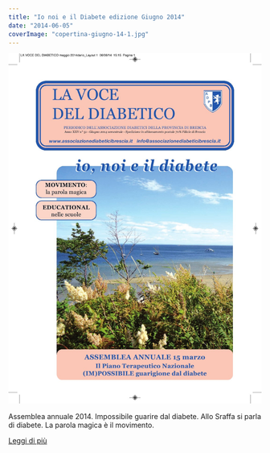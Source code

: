 ```yaml
---
title: "Io noi e il Diabete edizione Giugno 2014"
date: "2014-06-05"
coverImage: "copertina-giugno-14-1.jpg"
---
```


![](images/copertina-giugno-14-1.jpg)

Assemblea annuale 2014. Impossibile guarire dal diabete. Allo Sraffa si parla di diabete. La parola magica è il movimento.

<div class="link-box"><a href="/la-nostra-associazione/la-mission-dellassociazione" class="theme-btn btn-style-two"><span class="btn-title">Leggi di più</span></a></div>

<!-- \[vc\_row equal\_height="yes" content\_placement="middle" css=".vc\_custom\_1560783934700{margin-right: 0px !important;margin-left: 0px !important;background-color: #f4f4f4 !important;}"\]\[vc\_column width="1/2" css=".vc\_custom\_1560781514067{padding-top: 30px !important;padding-right: 30px !important;padding-bottom: 30px !important;padding-left: 30px !important;}" offset="vc\_col-lg-4 vc\_col-md-5 vc\_col-xs-12"\]\[ultimate\_heading main\_heading="Io noi e il Diabete edizione Giugno 2014" heading\_tag="h3" alignment="left" sub\_heading\_font\_size="desktop:20px;" sub\_heading\_line\_height="desktop:30px;" el\_class="accent-subtitle-color" main\_heading\_font\_size="desktop:30px;" main\_heading\_line\_height="desktop:40px;" sub\_heading\_margin="margin-bottom:20px;" main\_heading\_style="font-weight:bold;" main\_heading\_margin="margin-bottom:5px;"\]La voce del dibetico\[/ultimate\_heading\]\[vc\_column\_text css=".vc\_custom\_1572947063014{padding-bottom: 20px !important;}"\]

CARI LETTORI, La fotografia in copertina ritrae la splendida natura di Tadoussac, un piccolo villaggio sulla costa del Quebec. A Tadoussac, specie di piante e animali diverse hanno saputo adattarsi a condizioni climatiche davvero difficili, caratterizzate da inverni rigidi e forti escursioni termiche. Hanno trovato il modo per sopravvivere e per crescere rigogliose in un ambiente ostile. La natura è sempre fonte di ispirazione. Diabetici e non, dobbiamo imparare ad ascoltare le esigenze del nostro corpo, che non è fatto né per una vita sedentaria né per sforzi troppo intensi: apprendere l’arte del movimento e della sua misura è uno dei segreti per rendere il corpo resistente, anche quando le condizioni ambientali non sono tra le più accoglienti, come in estate.

#### Federica Limone

\[/vc\_column\_text\]\[vc\_row\_inner\]\[vc\_column\_inner\]\[vc\_column\_text\]

#### [View](http://198.211.122.197/diabetwp/wordpress/wp-content/uploads/2020/01/LA-VOCE-DEL-DIABETICO-maggio-2014-1.pdf) | [Download](http://198.211.122.197/diabetwp/wordpress/wp-content/uploads/2020/01/LA-VOCE-DEL-DIABETICO-maggio-2014-1.pdf)

\[/vc\_column\_text\]\[/vc\_column\_inner\]\[/vc\_row\_inner\]\[/vc\_column\]\[vc\_column width="1/2"\]\[dt\_fancy\_image image\_id="2204" width="300" height="500"\]\[/vc\_column\]\[/vc\_row\] -->
